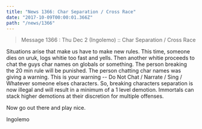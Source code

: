 ```yaml
---
title: "News 1366: Char Separation / Cross Race"
date: "2017-10-09T00:00:01.366Z"
path: "/news/1366"
---
```


> Message 1366 : Thu Dec  2 (Ingolemo)   :: Char Separation / Cross Race

Situations arise that make us have to make new rules. This time, someone
dies on uruk, logs whitie too fast and yells. Then another whitie proceeds to
chat the guys char names on globals or something. The person breaking the 20
min rule will be punished. The person chatting char names was giving a
warning. This is your warning -- Do Not Chat / Narrate / Sing / Whatever
someone elses characters. So, breaking characters separation is now illegal
and will result in a minimum of a 1 level demotion. Immortals can stack higher
demotions at their discretion for multiple offenses.

Now go out there and play nice.

Ingolemo